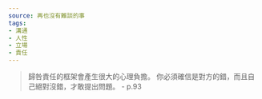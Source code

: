 ```yaml
---
source: 再也沒有難談的事
tags:
- 溝通
- 人性
- 立場
- 責任
---
```


> 歸咎責任的框架會產生很大的心理負擔。
> 你必須確信是對方的錯，而且自己絕對沒錯，才敢提出問題。
> \- p.93